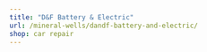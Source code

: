 ```yaml
---
title: "D&F Battery & Electric"
url: /mineral-wells/dandf-battery-and-electric/
shop: car repair
---
```

